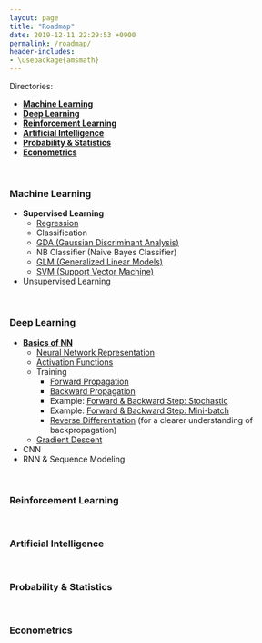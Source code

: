 ```yaml
---
layout: page
title: "Roadmap"
date: 2019-12-11 22:29:53 +0900
permalink: /roadmap/
header-includes:
- \usepackage{amsmath}
---
```

Directories:
- [**Machine Learning**](#ML)
- [**Deep Learning**](#DL)
- [**Reinforcement Learning**](#RL)
- [**Artificial Intelligence**](#AI)
- [**Probability & Statistics**](#PS)
- [**Econometrics**](#Econ)

&emsp;
<a name="ML"></a>
### Machine Learning

- **Supervised Learning**
    - [Regression](/ML/Regression/)
    - Classification
    - [GDA (Gaussian Discriminant Analysis)](/ML/GDA/)
    - NB Classifier (Naive Bayes Classifier)
    - [GLM (Generalized Linear Models)](/ML/GLM/)
    - [SVM (Support Vector Machine)](/ML/SVM/)
- Unsupervised Learning

&emsp;
<a name="DL"></a>
### Deep Learning

- <a></a>[**Basics of NN**](/DL/ANN/)
    - [Neural Network Representation](/DL/ANN/#nn)
    - [Activation Functions](/DL/ANN/#af)
    - Training
        - [Forward Propagation](/DL/ANN/#fp)
        - [Backward Propagation](/DL/ANN/#bp)
        - Example: [Forward & Backward Step: Stochastic](/DL/ANN/#fbss)
        - Example: [Forward & Backward Step: Mini-batch](/DL/ANN/#fbsb)
        - [Reverse Differentiation](/DL/ANN/#rd) (for a clearer understanding of backpropagation)
    - [Gradient Descent](/DL/ANN/#gd)
- CNN
- RNN & Sequence Modeling

&emsp;
<a name="RL"></a>
### Reinforcement Learning

&emsp;
<a name="AI"></a>
### Artificial Intelligence

&emsp;
<a name="PS"></a>
### Probability & Statistics

&emsp;
<a name="Econ"></a>
### Econometrics